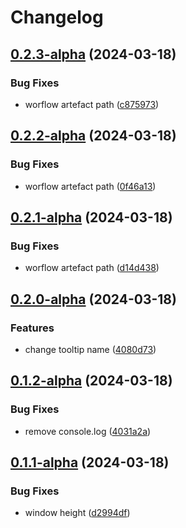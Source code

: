 # Changelog

## [0.2.3-alpha](https://github.com/jjoshm/nightwave-plaza-electron/compare/v0.2.2-alpha...v0.2.3-alpha) (2024-03-18)


### Bug Fixes

* worflow artefact path ([c875973](https://github.com/jjoshm/nightwave-plaza-electron/commit/c875973e082667e3cc2c09db17698e2c204d4616))

## [0.2.2-alpha](https://github.com/jjoshm/nightwave-plaza-electron/compare/v0.2.1-alpha...v0.2.2-alpha) (2024-03-18)


### Bug Fixes

* worflow artefact path ([0f46a13](https://github.com/jjoshm/nightwave-plaza-electron/commit/0f46a13a57af993f1269c4f1e0e295880f8604ca))

## [0.2.1-alpha](https://github.com/jjoshm/nightwave-plaza-electron/compare/v0.2.0-alpha...v0.2.1-alpha) (2024-03-18)


### Bug Fixes

* worflow artefact path ([d14d438](https://github.com/jjoshm/nightwave-plaza-electron/commit/d14d438a6cda6256644f275bd3c6f25199ba1bde))

## [0.2.0-alpha](https://github.com/jjoshm/nightwave-plaza-electron/compare/v0.1.2-alpha...v0.2.0-alpha) (2024-03-18)


### Features

* change tooltip name ([4080d73](https://github.com/jjoshm/nightwave-plaza-electron/commit/4080d7388f6b87fbb71152d26fb1ac2937da9f83))

## [0.1.2-alpha](https://github.com/jjoshm/nightwave-plaza-electron/compare/v0.1.1-alpha...v0.1.2-alpha) (2024-03-18)


### Bug Fixes

* remove console.log ([4031a2a](https://github.com/jjoshm/nightwave-plaza-electron/commit/4031a2ae815d6d71a4e128febbca5a5277a6cd7d))

## [0.1.1-alpha](https://github.com/jjoshm/nightwave-plaza-electron/compare/v0.1.0-alpha...v0.1.1-alpha) (2024-03-18)


### Bug Fixes

* window height ([d2994df](https://github.com/jjoshm/nightwave-plaza-electron/commit/d2994df5616ae6711d05d0bb4f4563277d8cd8db))
